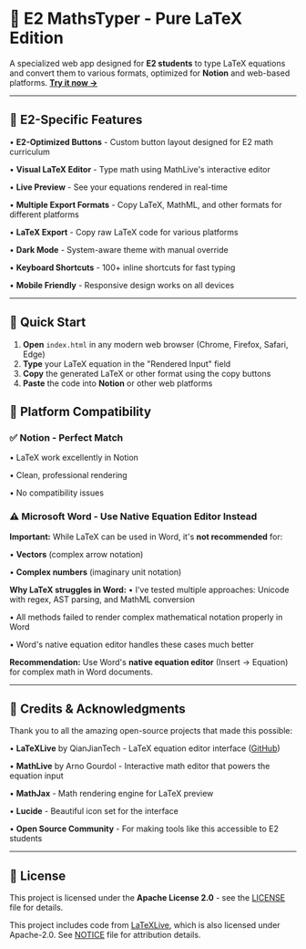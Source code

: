 # 📐 E2 MathsTyper - Pure LaTeX Edition

A specialized web app designed for **E2 students** to type LaTeX equations and convert them to various formats, optimized for **Notion** and web-based platforms. [**Try it now →**](https://matthewhuyijun.github.io/HSC-Extension-Maths-Equation-Typer/)

---

## 🎯 E2-Specific Features

• **E2-Optimized Buttons** - Custom button layout designed for E2 math curriculum

• **Visual LaTeX Editor** - Type math using MathLive's interactive editor

• **Live Preview** - See your equations rendered in real-time

• **Multiple Export Formats** - Copy LaTeX, MathML, and other formats for different platforms

• **LaTeX Export** - Copy raw LaTeX code for various platforms

• **Dark Mode** - System-aware theme with manual override

• **Keyboard Shortcuts** - 100+ inline shortcuts for fast typing

• **Mobile Friendly** - Responsive design works on all devices

---

## 🚀 Quick Start

1. **Open** `index.html` in any modern web browser (Chrome, Firefox, Safari, Edge)
2. **Type** your LaTeX equation in the "Rendered Input" field
3. **Copy** the generated LaTeX or other format using the copy buttons
4. **Paste** the code into **Notion** or other web platforms

## 📝 Platform Compatibility

### ✅ **Notion** - Perfect Match

• LaTeX work excellently in Notion

• Clean, professional rendering

• No compatibility issues

### ⚠️ **Microsoft Word** - Use Native Equation Editor Instead
**Important:** While LaTeX can be used in Word, it's **not recommended** for:

• **Vectors** (complex arrow notation)


• **Complex numbers** (imaginary unit notation)


**Why LaTeX struggles in Word:**
• I've tested multiple approaches: Unicode with regex, AST parsing, and MathML conversion

• All methods failed to render complex mathematical notation properly in Word

• Word's native equation editor handles these cases much better

**Recommendation:** Use Word's **native equation editor** (Insert → Equation) for complex math in Word documents.

---

## 🙏 Credits & Acknowledgments

Thank you to all the amazing open-source projects that made this possible:

• **LaTeXLive** by QianJianTech - LaTeX equation editor interface ([GitHub](https://github.com/QianJianTech/LaTeXLive))

• **MathLive** by Arno Gourdol - Interactive math editor that powers the equation input

• **MathJax** - Math rendering engine for LaTeX preview

• **Lucide** - Beautiful icon set for the interface

• **Open Source Community** - For making tools like this accessible to E2 students

---

## 📄 License

This project is licensed under the **Apache License 2.0** - see the [LICENSE](LICENSE) file for details.

This project includes code from [LaTeXLive](https://github.com/QianJianTech/LaTeXLive), which is also licensed under Apache-2.0. See [NOTICE](NOTICE) file for attribution details.
